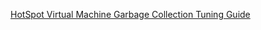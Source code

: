 [HotSpot Virtual Machine Garbage Collection Tuning Guide](https://docs.oracle.com/en/java/javase/11/gctuning/introduction-garbage-collection-tuning.html#GUID-326EB4CF-8C8C-4267-8355-21AB04F0D304)